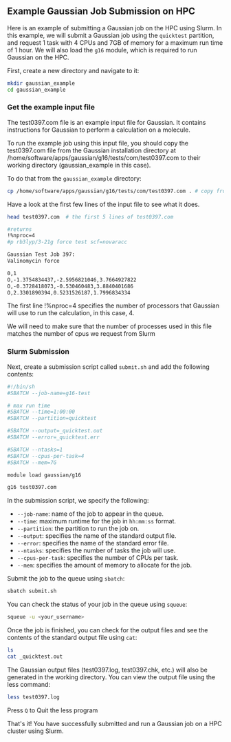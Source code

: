 ## Example Gaussian Job Submission on HPC

Here is an example of submitting a Gaussian job on the HPC using Slurm. In this example, we will submit a Gaussian job using the `quicktest` partition, and request 1 task with 4 CPUs and 7GB of memory for a maximum run time of 1 hour. We will also load the `g16` module, which is required to run Gaussian on the HPC.

First, create a new directory and navigate to it:

```bash
mkdir gaussian_example
cd gaussian_example
```

### Get the example input file

The test0397.com file is an example input file for Gaussian. It contains instructions for Gaussian to perform a calculation on a molecule.

To run the example job using this input file, you should copy the test0397.com file from the Gaussian installation directory at /home/software/apps/gaussian/g16/tests/com/test0397.com to their working directory (gaussian_example in this case). 

To do that from the `gaussian_example` directory:
```bash
cp /home/software/apps/gaussian/g16/tests/com/test0397.com . # copy from location to . The dot means current directory
```

Have a look at the first few lines of the input file to see what it does.

```bash
head test0397.com  # the first 5 lines of test0397.com

#returns
!%nproc=4
#p rb3lyp/3-21g force test scf=novaracc

Gaussian Test Job 397:
Valinomycin force

0,1
O,-1.3754834437,-2.5956821046,3.7664927822
O,-0.3728418073,-0.530460483,3.8840401686
O,2.3301890394,0.5231526187,1.7996834334
```

The first line !%nproc=4 specifies the number of processors that Gaussian will use to run the calculation, in this case, 4.

We will need to make sure that the number of processes used in this file matches the number of cpus we request from Slurm

### Slurm Submission

Next, create a submission script called `submit.sh` and add the following contents:

```bash
#!/bin/sh
#SBATCH --job-name=g16-test

# max run time
#SBATCH --time=1:00:00
#SBATCH --partition=quicktest

#SBATCH --output=_quicktest.out
#SBATCH --error=_quicktest.err

#SBATCH --ntasks=1
#SBATCH --cpus-per-task=4
#SBATCH --mem=7G

module load gaussian/g16

g16 test0397.com
```

In the submission script, we specify the following:

- `--job-name`: name of the job to appear in the queue.
- `--time`: maximum runtime for the job in `hh:mm:ss` format.
- `--partition`: the partition to run the job on.
- `--output`: specifies the name of the standard output file.
- `--error`: specifies the name of the standard error file.
- `--ntasks`: specifies the number of tasks the job will use.
- `--cpus-per-task`: specifies the number of CPUs per task.
- `--mem`: specifies the amount of memory to allocate for the job.

Submit the job to the queue using `sbatch`:

```bash
sbatch submit.sh
```

You can check the status of your job in the queue using `squeue`:

```bash
squeue -u <your_username>
```

Once the job is finished, you can check for the output files and see the contents of the standard output file using `cat`:

```bash
ls
cat _quicktest.out
```

The Gaussian output files (test0397.log, test0397.chk, etc.) will also be generated in the working directory. You can view the output file using the less command:

```bash
less test0397.log
```

Press `Q` to Quit the less program

That's it! You have successfully submitted and run a Gaussian job on a HPC cluster using Slurm.